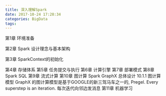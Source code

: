 ```yaml
---
title: 深入理解Spark
date: 2017-10-24 17:28:34
categories: BigData
tags:
---
```


第1章 环境准备 

第2章 Spark 设计理念与基本架构

第3章 SparkContext的初始化

第4章 存储体系
第5章 任务提交与执行
第6章 计算引擎
第7章 部署模式
第8章 Spark SQL
第9章 流式计算
第10章 图计算
Spark GraphX 总体设计
10.1.1 图计算模型
GraphX 的图计算模型是基于GOOGLE的新三驾马车之一的, Pregel. 
Every superstep is an iteration. 每次迭代向邻边发消息
第11章 机器学习
